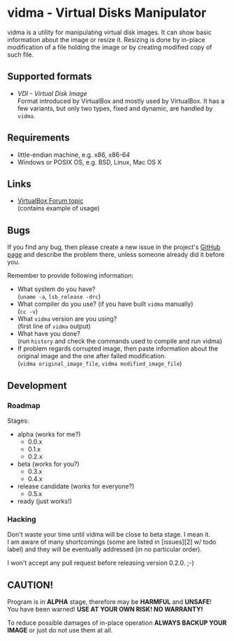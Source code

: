 vidma - Virtual Disks Manipulator
=================================

vidma is a utility for manipulating virtual disk images. It can show basic
information about the image or resize it. Resizing is done by in-place
modification of a file holding the image or by creating modified copy of such
file.


Supported formats
-----------------

  * _VDI - Virtual Disk Image_  
    Format introduced by VirtualBox and mostly used by VirtualBox. It has a few
    variants, but only two types, fixed and dynamic, are handled by `vidma`.


Requirements
------------

* little-endian machine, e.g. x86, x86-64
* Windows or POSIX OS, e.g. BSD, Linux, Mac OS X


Links
-----

* [VirtualBox Forum topic](http://tinyurl.com/vbox-vidma)  
  (contains example of usage)


Bugs
----

If you find any bug, then please create a new issue in the project's
[GitHub page][1] and describe the problem there, unless someone already did it
before you.

  [1]: https://github.com/przemoc/vidma/issues

Remember to provide following information:

* What system do you have?  
  (`uname -a`, `lsb_release -drc`)
* What compiler do you use? (if you have built `vidma` manually)  
  (`cc -v`)
* What `vidma` version are you using?  
  (first line of `vidma` output)
* What have you done?  
  (run `history` and check the commands used to compile and run vidma)
* If problem regards corrupted image, then paste information about the original
  image and the one after failed modification.  
  (`vidma original_image_file`, `vidma modified_image_file`)


Development
-----------

### Roadmap

Stages:

* alpha (works for me?)
  * 0.0.x
  * 0.1.x
  * 0.2.x
* beta (works for you?)
  * 0.3.x
  * 0.4.x
* release candidate (works for everyone?)
  * 0.5.x
* ready (just works!)

### Hacking

Don't waste your time until vidma will be close to beta stage. I mean it.  
I am aware of many shortcomings (some are listed in [issues][2] w/ todo label)
and they will be eventually addressed (in no particular order).

I won't accept any pull request before releasing version 0.2.0. ;-)


CAUTION!
--------

Program is in **ALPHA** stage, therefore may be **HARMFUL** and **UNSAFE**!  
You have been warned! **USE AT YOUR OWN RISK! NO WARRANTY!**

To reduce possible damages of in-place operation **ALWAYS BACKUP YOUR IMAGE**
or just do not use them at all.
